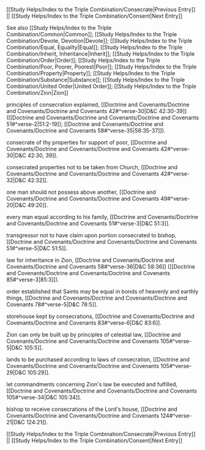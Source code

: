 [[Study Helps/Index to the Triple Combination/Consecrate|Previous Entry]]  ||  [[Study Helps/Index to the Triple Combination/Consent|Next Entry]]

 See also [[Study Helps/Index to the Triple Combination/Common|Common]]; [[Study Helps/Index to the Triple Combination/Devote, Devotion|Devote]]; [[Study Helps/Index to the Triple Combination/Equal, Equality|Equal]]; [[Study Helps/Index to the Triple Combination/Inherit, Inheritance|Inherit]]; [[Study Helps/Index to the Triple Combination/Order|Order]]; [[Study Helps/Index to the Triple Combination/Poor, Poorer, Poorest|Poor]]; [[Study Helps/Index to the Triple Combination/Property|Property]]; [[Study Helps/Index to the Triple Combination/Substance|Substance]]; [[Study Helps/Index to the Triple Combination/United Order|United Order]]; [[Study Helps/Index to the Triple Combination/Zion|Zion]]

 principles of consecration explained, [[Doctrine and Covenants/Doctrine and Covenants/Doctrine and Covenants 42#^verse-30|D&C 42:30-39]] ([[Doctrine and Covenants/Doctrine and Covenants/Doctrine and Covenants 51#^verse-2|51:2-19]]; [[Doctrine and Covenants/Doctrine and Covenants/Doctrine and Covenants 58#^verse-35|58:35-37]]).

 consecrate of thy properties for support of poor, [[Doctrine and Covenants/Doctrine and Covenants/Doctrine and Covenants 42#^verse-30|D&C 42:30, 39]].

 consecrated properties not to be taken from Church, [[Doctrine and Covenants/Doctrine and Covenants/Doctrine and Covenants 42#^verse-32|D&C 42:32]].

 one man should not possess above another, [[Doctrine and Covenants/Doctrine and Covenants/Doctrine and Covenants 49#^verse-20|D&C 49:20]].

 every man equal according to his family, [[Doctrine and Covenants/Doctrine and Covenants/Doctrine and Covenants 51#^verse-3|D&C 51:3]].

 transgressor not to have claim upon portion consecrated to bishop, [[Doctrine and Covenants/Doctrine and Covenants/Doctrine and Covenants 51#^verse-5|D&C 51:5]].

 law for inheritance in Zion, [[Doctrine and Covenants/Doctrine and Covenants/Doctrine and Covenants 58#^verse-36|D&C 58:36]] ([[Doctrine and Covenants/Doctrine and Covenants/Doctrine and Covenants 85#^verse-3|85:3]]).

 order established that Saints may be equal in bonds of heavenly and earthly things, [[Doctrine and Covenants/Doctrine and Covenants/Doctrine and Covenants 78#^verse-5|D&C 78:5]].

 storehouse kept by consecrations, [[Doctrine and Covenants/Doctrine and Covenants/Doctrine and Covenants 83#^verse-6|D&C 83:6]].

 Zion can only be built up by principles of celestial law, [[Doctrine and Covenants/Doctrine and Covenants/Doctrine and Covenants 105#^verse-5|D&C 105:5]].

 lands to be purchased according to laws of consecration, [[Doctrine and Covenants/Doctrine and Covenants/Doctrine and Covenants 105#^verse-29|D&C 105:29]].

 let commandments concerning Zion's law be executed and fulfilled, [[Doctrine and Covenants/Doctrine and Covenants/Doctrine and Covenants 105#^verse-34|D&C 105:34]].

 bishop to receive consecrations of the Lord's house, [[Doctrine and Covenants/Doctrine and Covenants/Doctrine and Covenants 124#^verse-21|D&C 124:21]].

[[Study Helps/Index to the Triple Combination/Consecrate|Previous Entry]]  ||  [[Study Helps/Index to the Triple Combination/Consent|Next Entry]]
